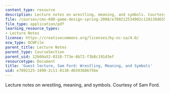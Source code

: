 ```yaml
---
content_type: resource
description: Lecture notes on wrestling, meaning, and symbols. Courtesy of Sam Ford.
file: /courses/cms-608-game-design-spring-2008/e789212534902c110138d659368675be_MITCMS_608s08_lec31.pdf
file_type: application/pdf
learning_resource_types:
- Lecture Notes
license: https://creativecommons.org/licenses/by-nc-sa/4.0/
ocw_type: OCWFile
parent_title: Lecture Notes
parent_type: CourseSection
parent_uid: 12b60a52-0318-773e-6b72-f3b8c191d3ef
resourcetype: Document
title: 'Guest lecture, Sam Ford: Wrestling, Meaning, and Symbols'
uid: e7892125-3490-2c11-0138-d659368675be
---
```

Lecture notes on wrestling, meaning, and symbols. Courtesy of Sam Ford.